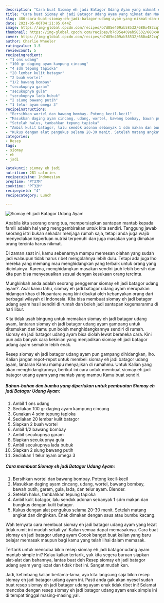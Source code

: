 ```yaml
---
description: "Cara buat Siomay eh jadi Batagor Udang Ayam yang nikmat dan Mudah Dibuat"
title: "Cara buat Siomay eh jadi Batagor Udang Ayam yang nikmat dan Mudah Dibuat"
slug: 486-cara-buat-siomay-eh-jadi-batagor-udang-ayam-yang-nikmat-dan-mudah-dibuat
date: 2021-05-06T04:21:05.044Z
image: https://img-global.cpcdn.com/recipes/b7d85e409ab58532/680x482cq70/siomay-eh-jadi-batagor-udang-ayam-foto-resep-utama.jpg
thumbnail: https://img-global.cpcdn.com/recipes/b7d85e409ab58532/680x482cq70/siomay-eh-jadi-batagor-udang-ayam-foto-resep-utama.jpg
cover: https://img-global.cpcdn.com/recipes/b7d85e409ab58532/680x482cq70/siomay-eh-jadi-batagor-udang-ayam-foto-resep-utama.jpg
author: Charlie Wheeler
ratingvalue: 3.5
reviewcount: 5
recipeingredient:
- "1 ons udang"
- "100 gr daging ayam kampung cincang"
- "4 sdm tepung tapioka"
- "20 lembar kulit batagor"
- "2 buah wortel"
- "1/2 bawang bombay"
- "secukupnya garam"
- "secukupnya gula"
- "secukupnya lada bubuk"
- "2 siung bawang putih"
- "1 telur ayam omega 3"
recipeinstructions:
- "Bersihkan wortel dan bawang bombay. Potong kecil-kecil"
- "Masukkan daging ayam cincang, udang, wortel, bawang bombay, bawah putih, garam, gula, lada, dan telur ayam. Blender."
- "Setelah halus, tambahkan tepung tapioka"
- "Ambil kulit batagor, lalu sendok adonan sebanyak 1 sdm makan dan bungkus dengan kulit batagor."
- "Kukus dengan alat pengukus selama 20-30 menit. Setelah matang angkat dan dinginkan. Enak dimakan dengan saus atau bumbu kacang."
categories:
- Resep
tags:
- siomay
- eh
- jadi

katakunci: siomay eh jadi 
nutrition: 281 calories
recipecuisine: Indonesian
preptime: "PT37M"
cooktime: "PT32M"
recipeyield: "4"
recipecategory: Lunch

---
```



![Siomay eh jadi Batagor Udang Ayam](https://img-global.cpcdn.com/recipes/b7d85e409ab58532/680x482cq70/siomay-eh-jadi-batagor-udang-ayam-foto-resep-utama.jpg)

Apabila kita seorang orang tua, mempersiapkan santapan mantab kepada famili adalah hal yang menggembirakan untuk kita sendiri. Tanggung jawab seorang istri bukan sekadar menjaga rumah saja, tetapi anda juga wajib menyediakan keperluan nutrisi terpenuhi dan juga masakan yang dimakan orang tercinta harus nikmat.

Di zaman  saat ini, kamu sebenarnya mampu memesan olahan yang sudah jadi walaupun tidak harus ribet mengolahnya lebih dulu. Tetapi ada juga lho mereka yang memang mau menghidangkan yang terbaik untuk orang yang dicintainya. Karena, menghidangkan masakan sendiri jauh lebih bersih dan kita pun bisa menyesuaikan sesuai dengan kesukaan orang tercinta. 



Mungkinkah anda adalah seorang penggemar siomay eh jadi batagor udang ayam?. Asal kamu tahu, siomay eh jadi batagor udang ayam merupakan hidangan khas di Nusantara yang kini disukai oleh kebanyakan orang dari berbagai wilayah di Indonesia. Kita bisa membuat siomay eh jadi batagor udang ayam hasil sendiri di rumah dan boleh jadi santapan kegemaranmu di hari libur.

Kita tidak usah bingung untuk memakan siomay eh jadi batagor udang ayam, lantaran siomay eh jadi batagor udang ayam gampang untuk ditemukan dan kamu pun boleh menghidangkannya sendiri di rumah. siomay eh jadi batagor udang ayam bisa diolah lewat beraneka cara. Kini pun ada banyak cara kekinian yang menjadikan siomay eh jadi batagor udang ayam semakin lebih enak.

Resep siomay eh jadi batagor udang ayam pun gampang dihidangkan, lho. Kalian jangan repot-repot untuk membeli siomay eh jadi batagor udang ayam, lantaran Kamu mampu menyajikan di rumahmu. Untuk Kalian yang akan menghidangkannya, berikut ini cara untuk membuat siomay eh jadi batagor udang ayam yang mantab yang mampu Kamu buat sendiri.

<!--inarticleads1-->

##### Bahan-bahan dan bumbu yang diperlukan untuk pembuatan Siomay eh jadi Batagor Udang Ayam:

1. Ambil 1 ons udang
1. Sediakan 100 gr daging ayam kampung cincang
1. Gunakan 4 sdm tepung tapioka
1. Sediakan 20 lembar kulit batagor
1. Siapkan 2 buah wortel
1. Ambil 1/2 bawang bombay
1. Ambil secukupnya garam
1. Siapkan secukupnya gula
1. Ambil secukupnya lada bubuk
1. Siapkan 2 siung bawang putih
1. Sediakan 1 telur ayam omega 3




<!--inarticleads2-->

##### Cara membuat Siomay eh jadi Batagor Udang Ayam:

1. Bersihkan wortel dan bawang bombay. Potong kecil-kecil
1. Masukkan daging ayam cincang, udang, wortel, bawang bombay, bawah putih, garam, gula, lada, dan telur ayam. Blender.
1. Setelah halus, tambahkan tepung tapioka
1. Ambil kulit batagor, lalu sendok adonan sebanyak 1 sdm makan dan bungkus dengan kulit batagor.
1. Kukus dengan alat pengukus selama 20-30 menit. Setelah matang angkat dan dinginkan. Enak dimakan dengan saus atau bumbu kacang.




Wah ternyata cara membuat siomay eh jadi batagor udang ayam yang lezat tidak rumit ini mudah sekali ya! Kalian semua dapat memasaknya. Cara buat siomay eh jadi batagor udang ayam Cocok banget buat kalian yang baru belajar memasak maupun bagi kamu yang telah lihai dalam memasak.

Tertarik untuk mencoba bikin resep siomay eh jadi batagor udang ayam mantab simple ini? Kalau kalian tertarik, yuk kita segera buruan siapkan alat-alat dan bahannya, lantas buat deh Resep siomay eh jadi batagor udang ayam yang lezat dan tidak ribet ini. Sangat mudah kan. 

Jadi, ketimbang kalian berlama-lama, ayo kita langsung saja bikin resep siomay eh jadi batagor udang ayam ini. Pasti anda gak akan nyesel sudah buat resep siomay eh jadi batagor udang ayam enak tidak ribet ini! Selamat mencoba dengan resep siomay eh jadi batagor udang ayam enak simple ini di tempat tinggal masing-masing,ya!.

